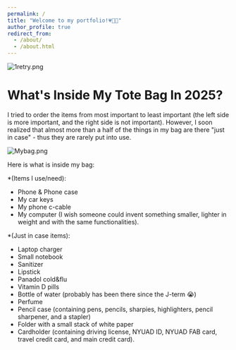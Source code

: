 ```yaml
---
permalink: /
title: "Welcome to my portfolio!💗👋🏼"
author_profile: true
redirect_from: 
  - /about/
  - /about.html
---
```

![1retry.png](https://alhanoof-ali-albeshr.github.io/AlhanoofAli-Portfolio.github.io//images/1retry.png)


What's Inside My Tote Bag In 2025?
======

I tried to order the items from most important to least important (the left side is more important, and the right side is not            important). However, I soon realized that almost more than a half of the things in my bag are there "just in case" - thus they are rarely put into use. 

![Mybag.png](https://alhanoof-ali-albeshr.github.io/AlhanoofAli-Portfolio.github.io//images/Mybag.png)

Here is what is inside my bag: 

*(Items I use/need): 
- Phone & Phone case
- My car keys
- My phone c-cable
- My computer (I wish someone could invent something smaller, lighter in weight and with the same functionalities).
  
*(Just in case items):
- Laptop charger
- Small notebook
- Sanitizer
- Lipstick
- Panadol cold&flu
- Vitamin D pills
- Bottle of water (probably has been there since the J-term 😭)
- Perfume
- Pencil case (containing pens, pencils, sharpies, highlighters, pencil sharpener, and a stapler)
- Folder with a small stack of white paper
- Cardholder (containing driving license, NYUAD ID, NYUAD FAB card, travel credit card, and main credit card).

